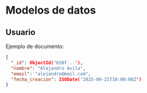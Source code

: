 # Modelos de datos

## Usuario
Ejemplo de documento:

```json
{
  "_id": ObjectId("650f..."),
  "nombre": "Alejandro Avila",
  "email": "alejandro@mail.com",
  "fecha_creacion": ISODate("2025-09-21T10:00:00Z")
}

